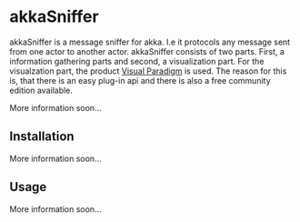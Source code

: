 akkaSniffer
===========

akkaSniffer is a message sniffer for akka. I.e it protocols any message sent from one actor to another actor.
akkaSniffer consists of two parts. First, a information gathering parts and second, a visualization part.
For the visualzation part, the product <a href='http://www.visual-paradigm.com/'>Visual Paradigm</a> is used. The reason for this is, that there is an easy plug-in api and there is also a free community edition available.

More information soon...

Installation
------------
More information soon...

Usage
-----
More information soon...
